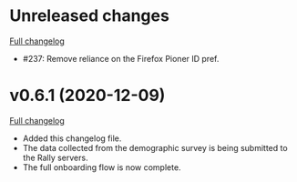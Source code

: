 # Unreleased changes

[Full changelog](https://github.com/mozilla-ion/ion-core-addon/compare/v0.6.1...main)

* #237: Remove reliance on the Firefox Pioner ID pref.

# v0.6.1 (2020-12-09)

[Full changelog](https://github.com/mozilla-ion/ion-core-addon/compare/v0.6.0...main)

* Added this changelog file.
* The data collected from the demographic survey is being submitted to the Rally servers.
* The full onboarding flow is now complete.
